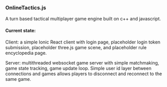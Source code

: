 ### OnlineTactics.js

A turn based tactical multiplayer game engine built on c++ and javascript.

#### Current state:

Client: a simple Ionic React client with login page, placeholder login token submission, placeholder three.js game scene, and placeholder rule encyclopedia page.

Server: multithreaded websocket game server with simple matchmaking, game state tracking, game update loop. Simple user id layer between connections and games allows players to disconnect and reconnect to the same game.
